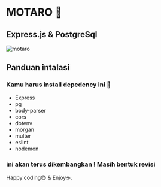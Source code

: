 # MOTARO 🦄<br/>
## Express.js & PostgreSql <br/>
  
![motaro](https://user-images.githubusercontent.com/45787278/175339721-9b526db2-8d9c-487d-8a95-c23f25ab76f4.svg)
## Panduan intalasi
 ### Kamu harus install depedency ini 📜
- Express
- pg
- body-parser
- cors
- dotenv
- morgan
- multer
- eslint
- nodemon
### ini akan terus dikembangkan ! Masih bentuk revisi

Happy coding😎 & Enjoy☕.
